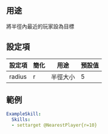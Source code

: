 ## 用途
將半徑內最近的玩家設為目標

## 設定項
| 設定項 | 簡化   | 用途                      | 預設值 |
|-----------|-----------|----------------------------------------------------------------------|---------|
| radius    | r         | 半徑大小      | 5       |


## 範例
```yaml
ExampleSkill:
  Skills:
  - settarget @NearestPlayer{r=10}
```